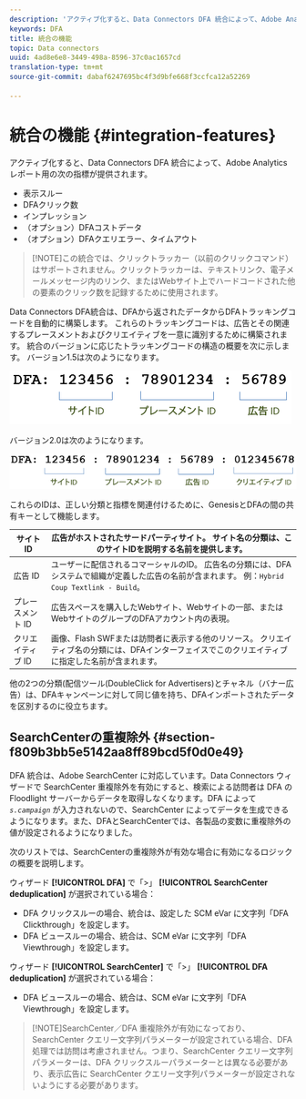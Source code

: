 ```yaml
---
description: 'アクティブ化すると、Data Connectors DFA 統合によって、Adobe Analytics レポート用の次の指標が提供されます '
keywords: DFA
title: 統合の機能
topic: Data connectors
uuid: 4ad8e6e8-3449-498a-8596-37c0ac1657cd
translation-type: tm+mt
source-git-commit: dabaf6247695bc4f3d9bfe668f3ccfca12a52269

---
```



# 統合の機能 {#integration-features}

アクティブ化すると、Data Connectors DFA 統合によって、Adobe Analytics レポート用の次の指標が提供されます。

* 表示スルー
* DFAクリック数
* インプレッション
* （オプション）DFAコストデータ
* （オプション）DFAクエリエラー、タイムアウト

>[!NOTE]この統合では、クリックトラッカー（以前のクリックコマンド）はサポートされません。クリックトラッカーは、テキストリンク、電子メールメッセージ内のリンク、またはWebサイト上でハードコードされた他の要素のクリック数を記録するために使用されます。

Data Connectors DFA統合は、DFAから返されたデータからDFAトラッキングコードを自動的に構築します。 これらのトラッキングコードは、広告とその関連するプレースメントおよびクリエイティブを一意に識別するために構築されます。 統合のバージョンに応じたトラッキングコードの構造の概要を次に示します。 バージョン1.5は次のようになります。

![](assets/DFA_id_struct1_5.png)

バージョン2.0は次のようになります。

![](assets/DFA_id_struct2.png)

これらのIDは、正しい分類と指標を関連付けるために、GenesisとDFAの間の共有キーとして機能します。

| サイト ID | 広告がホストされたサードパーティサイト。 サイト名の分類は、このサイトIDを説明する名前を提供します。 |
|---|---|
| 広告 ID | ユーザーに配信されるコマーシャルのID。 広告名の分類には、DFAシステムで組織が定義した広告の名前が含まれます。 例：`Hybrid Coup Textlink - Build`。 |
| プレースメント ID | 広告スペースを購入したWebサイト、Webサイトの一部、またはWebサイトのグループのDFAアカウント内の表現。 |
| クリエイティブ ID | 画像、Flash SWFまたは訪問者に表示する他のリソース。 クリエイティブ名の分類には、DFAインターフェイスでこのクリエイティブに指定した名前が含まれます。 |

他の2つの分類(配信ツール(DoubleClick for Advertisers)とチャネル（バナー広告）は、DFAキャンペーンに対して同じ値を持ち、DFAインポートされたデータを区別するのに役立ちます。

## SearchCenterの重複除外 {#section-f809b3bb5e5142aa8ff89bcd5f0d0e49}

DFA 統合は、Adobe SearchCenter に対応しています。Data Connectors ウィザードで SearchCenter 重複除外を有効にすると、検索による訪問者は DFA の Floodlight サーバーからデータを取得しなくなります。DFA によって *`s.campaign`* が入力されないので、SearchCenter によってデータを生成できるようになります。また、DFAとSearchCenterでは、各製品の変数に重複除外の値が設定されるようになりました。

次のリストでは、SearchCenterの重複除外が有効な場合に有効になるロジックの概要を説明します。

ウィザード **[!UICONTROL DFA]** で「>」 **[!UICONTROL SearchCenter deduplication]** が選択されている場合：

* DFA クリックスルーの場合、統合は、設定した SCM eVar に文字列「DFA Clickthrough」を設定します。
* DFA ビュースルーの場合、統合は、SCM eVar に文字列「DFA Viewthrough」を設定します。

ウィザード **[!UICONTROL SearchCenter]** で「>」 **[!UICONTROL DFA deduplication]** が選択されている場合：

* DFA ビュースルーの場合、統合は、SCM eVar に文字列「DFA Viewthrough」を設定します。

>[!NOTE]SearchCenter／DFA 重複除外が有効になっており、SearchCenter クエリー文字列パラメーターが設定されている場合、DFA 処理では訪問は考慮されません。つまり、SearchCenter クエリー文字列パラメーターは、DFA クリックスルーパラメーターとは異なる必要があり、表示広告に SearchCenter クエリー文字列パラメーターが設定されないようにする必要があります。

